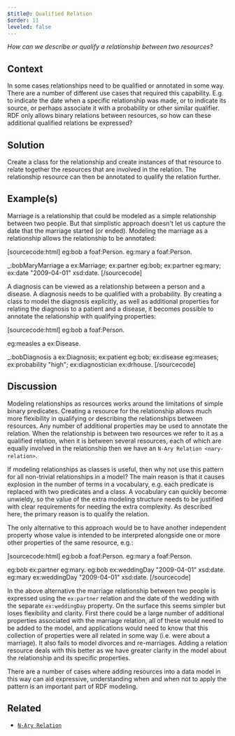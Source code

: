 ```yaml
---
$title@: Qualified Relation
$order: 11
leveled: false
---
```


*How can we describe or qualify a relationship between two resources?*

## Context

In some cases relationships need to be qualified or annotated in some way. There are a number of different use cases that required this capability. E.g. to indicate the date when a specific relationship was made, or to indicate its source, or perhaps associate it with a probability or other similar qualifier. RDF only allows binary relations between resources, so how can these additional qualified relations be expressed?

## Solution

Create a class for the relationship and create instances of that resource to relate together the resources that are involved in the relation. The relationship resource can then be annotated to qualify the relation further.

## Example(s)

Marriage is a relationship that could be modeled as a simple relationship between two people. But that simplistic approach doesn't let us capture the date that the marriage started (or ended). Modeling the marriage as a relationship allows the relationship to be annotated:

[sourcecode:html]
eg:bob a foaf:Person.
eg:mary a foaf:Person.

_:bobMaryMarriage a ex:Marriage;
  ex:partner eg:bob;
  ex:partner eg:mary;
  ex:date "2009-04-01"  xsd:date.
[/sourcecode]

A diagnosis can be viewed as a relationship between a person and a disease. A diagnosis needs to be qualified with a probability. By creating a class to model the diagnosis explicitly, as well as additional properties for relating the diagnosis to a patient and a disease, it becomes possible to annotate the relationship with qualifying properties:

[sourcecode:html]
eg:bob a foaf:Person.

eg:measles a ex:Disease.

_:bobDiagnosis a ex:Diagnosis;
  ex:patient eg:bob;
  ex:disease eg:meases;
  ex:probability "high";
  ex:diagnostician ex:drhouse.
[/sourcecode]

## Discussion

Modeling relationships as resources works around the limitations of simple binary predicates. Creating a resource for the relationship allows much more flexibility in qualifying or describing the relationships between resources. Any number of additional properties may be used to annotate the relation. When the relationship is between two resources we refer to it as a qualified relation, when it is between several resources, each of which are equally involved in the relationship then we have an `N-Ary Relation <nary-relation>`.

If modeling relationships as classes is useful, then why not use this pattern for all non-trivial relationships in a model? The main reason is that it causes explosion in the number of terms in a vocabulary, e.g. each predicate is replaced with two predicates and a class. A vocabulary can quickly become unwieldy, so the value of the extra modeling structure needs to be justified with clear requirements for needing the extra complexity. As described here, the primary reason is to qualify the relation.

The only alternative to this approach would be to have another independent property whose value is intended to be interpreted alongside one or more other properties of the same resource, e.g.:

[sourcecode:html]
eg:bob a foaf:Person.
eg:mary a foaf:Person.

eg:bob ex:partner eg:mary.
eg:bob ex:weddingDay "2009-04-01"  xsd:date.
eg:mary ex:weddingDay "2009-04-01"  xsd:date.
[/sourcecode]

In the above alternative the marriage relationship between two people is expressed using the `ex:partner` relation and the date of the wedding with the separate `ex:weddingDay` property. On the surface this seems simpler but loses flexibility and clarity. First there could be a large number of additional properties associated with the marriage relation, all of these would need to be added to the model, and applications would need to know that this collection of properties were all related in some way (i.e. were about a marriage). It also fails to model divorces and re-marriages. Adding a relation resource deals with this better as we have greater clarity in the model about the relationship and its specific properties.

There are a number of cases where adding resources into a data model in this way can aid expressive, understanding when and when not to apply the pattern is an important part of RDF modeling.

## Related

- [`N-Ary Relation`](../chapter-3/nary-relation)
